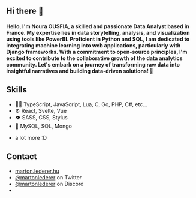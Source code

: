 ## Hi there 👋
#### Hello, I'm Noura OUSFIA, a skilled and passionate Data Analyst based in France. My expertise lies in data storytelling, analysis, and visualization using tools like PowerBI. Proficient in Python and SQL, I am dedicated to integrating machine learning into web applications, particularly with Django frameworks. With a commitment to open-source principles, I'm excited to contribute to the collaborative growth of the data analytics community. Let's embark on a journey of transforming raw data into insightful narratives and building data-driven solutions! 🚀

## Skills
- 👨‍💻 TypeScript, JavaScript, Lua, C, Go, PHP, C#, etc...
- ⚙️ React, Svelte, Vue
- 👁️ SASS, CSS, Stylus
- 💽 MySQL, SQL, Mongo
+ a lot more :D

## Contact
- [marton.lederer.hu](https://marton.lederer.hu)
- [@martonlederer](https://twitter.com/martonlederer) on Twitter
- [@martonlederer](./) on Discord
- 
<!--
**Noura-ou/Noura-ou** is a ✨ _special_ ✨ repository because its `README.md` (this file) appears on your GitHub profile.

Here are some ideas to get you started:

- 🔭 I’m currently working on ...
- 🌱 I’m currently learning ...
- 👯 I’m looking to collaborate on ...
- 🤔 I’m looking for help with ...
- 💬 Ask me about ...
- 📫 How to reach me: ...
- 😄 Pronouns: ...
- ⚡ Fun fact: ...
-->
